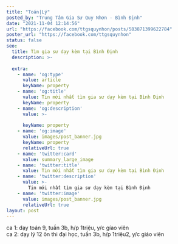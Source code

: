 ```yaml
---
title: "Toán|Lý"
posted_by: "Trung Tâm Gia Sư Quy Nhơn - Bình Định"
date: "2021-11-04 12:14:56"
url: "https://facebook.com/ttgsquynhon/posts/583871399622784"
poster_url: "https://facebook.com/ttgsquynhon"
status: false
seo:
  title: Tìm gia sư dạy kèm tại Bình Định
  description: >-
    
  extra:
    - name: 'og:type'
      value: article
      keyName: property
    - name: 'og:title'
      value: Tin mới nhất tìm gia sư dạy kèm tại Bình Định
      keyName: property
    - name: 'og:description'
      value: >-
        
      keyName: property
    - name: 'og:image'
      value: images/post_banner.jpg
      keyName: property
      relativeUrl: true
    - name: 'twitter:card'
      value: summary_large_image
    - name: 'twitter:title'
      value: Tin mới nhất tìm gia sư dạy kèm tại Bình Định
    - name: 'twitter:description'
      value: >-
        Tin mới nhất tìm gia sư dạy kèm tại Bình Định
    - name: 'twitter:image'
      value: images/post_banner.jpg
      relativeUrl: true
layout: post
---
```

ca 1: dạy toán 9, tuần 3b, h/p 1triệu, y/c gíao viên<br>ca 2: dạy lý 12 ôn thi đại học, tuần 3b, h/p 1triệu2, y/c giáo viên

